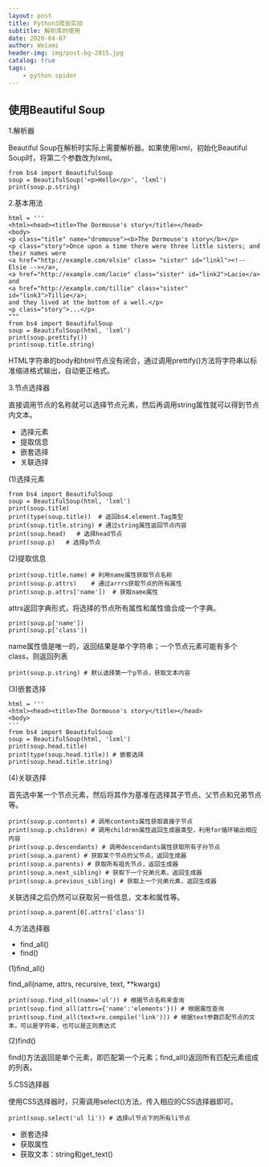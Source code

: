 ```yaml
---
layout: post
title: Python3爬虫实战
subtitle: 解析库的使用
date: 2020-04-07
author: Weiami
header-img: img/post-bg-2015.jpg
catalog: true
tags:
    - python spider
---
```


## 使用Beautiful Soup

1.解析器

Beautiful Soup在解析时实际上需要解析器。如果使用lxml，初始化Beautiful Soup时，将第二个参数改为lxml。

```
from bs4 import BeautifulSoup
soup = BeautifulSoup('<p>Hello</p>', 'lxml')
print(soup.p.string)
```

2.基本用法

```
html = '''
<html><head><title>The Dormouse's story</title></head>
<body>
<p class="title" name="dromouse"><b>The Dormouse's story</b></p>
<p class="story">Once upon a time there were three little sisters; and their names were
<a href="http://example.com/elsie" class= "sister" id="linkl"><!-- Elsie --></a>,
<a href="http://example.com/lacie" class="sister" id="link2">Lacie</a> and
<a href="http://example.com/tillie" class="sister" id="link3">Tillie</a>;
and they lived at the bottom of a well.</p>
<p class="story">...</p>
"""
from bs4 import BeautifulSoup
soup = BeautifulSoup(html, 'lxml')
print(soup.prettify())
print(soup.title.string)
```

HTML字符串的body和html节点没有闭合，通过调用prettify()方法将字符串以标准缩进格式输出，自动更正格式。

3.节点选择器

直接调用节点的名称就可以选择节点元素，然后再调用string属性就可以得到节点内文本。

* 选择元素
* 提取信息
* 嵌套选择
* 关联选择

(1)选择元素

```
from bs4 import BeautifulSoup
soup = BeautifulSoup(html, 'lxml')
print(soup.title)
print(type(soup.title))  # 返回bs4.element.Tag类型
print(soup.title.string) # 通过string属性返回节点内容
print(soup.head)   # 选择head节点
print(soup.p)   # 选择p节点
```

(2)提取信息

```
print(soup.title.name) # 利用name属性获取节点名称
print(soup.p.attrs)    # 通过arrrs获取节点的所有属性
print(soup.p.attrs['name'])  # 获取name属性
```

attrs返回字典形式，将选择的节点所有属性和属性值合成一个字典。

```
print(soup.p['name'])
print(soup.p['class'])
```

name属性值是唯一的，返回结果是单个字符串；一个节点元素可能有多个class，则返回列表

```
print(soup.p.string) # 默认选择第一个p节点，获取文本内容
```

(3)嵌套选择

```
html = '''
<html><head><title>The Dormouse's story</title></head>
<body>
'''
from bs4 import BeautifulSoup
soup = BeautifulSoup(html, 'lxml')
print(soup.head.title)
print(type(soup.head.title)) # 嵌套选择
print(soup.head.title.string)
```

(4)关联选择

首先选中某一个节点元素，然后将其作为基准在选择其子节点、父节点和兄弟节点等。

```
print(soup.p.contents) # 调用contents属性获取直接子节点
print(soup.p.children) # 调用children属性返回生成器类型，利用for循环输出相应内容
print(soup.p.descendants) # 调用descendants属性获取所有子孙节点
print(soup.a.parent) # 获取某个节点的父节点，返回生成器
print(soup.a.parents) # 获取所有祖先节点，返回生成器
print(soup.a.next_sibling) # 获取下一个兄弟元素，返回生成器
print(soup.a.previous_sibling) # 获取上一个兄弟元素，返回生成器       
``` 

关联选择之后仍然可以获取另一些信息，文本和属性等。

```
print(soup.a.parent[0].attrs['class'])
```

4.方法选择器

* find_all()
* find()

(1)find_all()

find_all(name, attrs, recursive, text, **kwargs)

```
print(soup.find_all(name='ul')) # 根据节点名称来查询
print(soup.find_all(attrs={'name':'elements'})) # 根据属性查询
print(soup.find_all(text=re.compile('link'))) # 根据text参数匹配节点的文本，可以是字符串，也可以是正则表达式
```

(2)find()

find()方法返回是单个元素，即匹配第一个元素；find_all()返回所有匹配元素组成的列表。

5.CSS选择器

使用CSS选择器时，只需调用select()方法，传入相应的CSS选择器即可。

```
print(soup.select('ul li')) # 选择ul节点下的所有li节点
```

* 嵌套选择
* 获取属性
* 获取文本：string和get_text()


